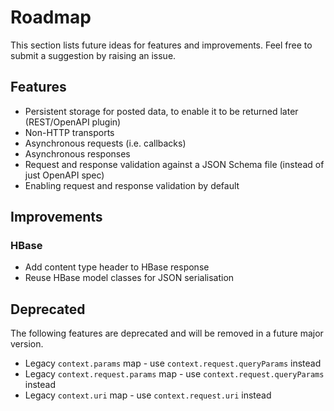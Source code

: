 # Roadmap

This section lists future ideas for features and improvements. Feel free to submit a suggestion by raising an issue.

## Features

* Persistent storage for posted data, to enable it to be returned later (REST/OpenAPI plugin)
* Non-HTTP transports
* Asynchronous requests (i.e. callbacks)
* Asynchronous responses
* Request and response validation against a JSON Schema file (instead of just OpenAPI spec)
* Enabling request and response validation by default

## Improvements

### HBase

* Add content type header to HBase response
* Reuse HBase model classes for JSON serialisation

## Deprecated

The following features are deprecated and will be removed in a future major version.

- Legacy `context.params` map - use `context.request.queryParams` instead
- Legacy `context.request.params` map - use `context.request.queryParams` instead
- Legacy `context.uri` map - use `context.request.uri` instead
